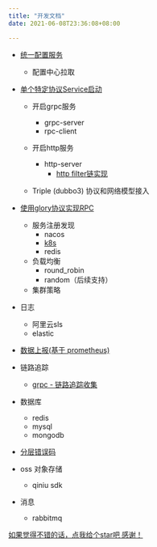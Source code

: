 ```yaml
---
title: "开发文档"
date: 2021-06-08T23:36:08+08:00

---
```


- [统一配置服务](../config/)
  - 配置中心拉取

- [单个特定协议Service启动](../service)
  - 开启grpc服务

    - grpc-server
    - rpc-client

  - 开启http服务

    - http-server
      - [http filter链实现](../http_filter)
  - Triple (dubbo3) 协议和网络模型接入

- [使用glory协议实现RPC](../glory_protocol)

  - 服务注册发现
    - nacos
    - [k8s](../k8s_servicedisc)
    - redis
  - 负载均衡
    - round_robin
    - random（后续支持）
  - 集群策略

- 日志

  - 阿里云sls
  - elastic

- [数据上报(基于 prometheus)](../metrics)

- 链路追踪

  - [grpc - 链路追踪收集](../jaeger)

- 数据库

  - redis
  - mysql
  - mongodb

- [分层错误码](../errorcode)

- oss 对象存储

  - qiniu sdk

- 消息

  - rabbitmq



[如果觉得不错的话，点我给个star吧 感谢！](https://github.com/glory-go/glory)